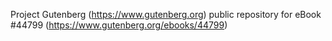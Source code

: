 Project Gutenberg (https://www.gutenberg.org) public repository for eBook #44799 (https://www.gutenberg.org/ebooks/44799)
